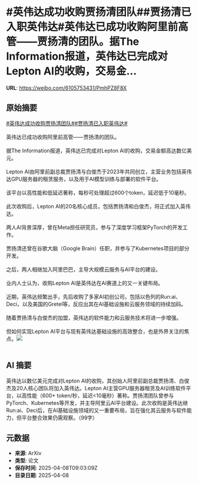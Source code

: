# #英伟达成功收购贾扬清团队##贾扬清已入职英伟达#英伟达已成功收购阿里前高管——贾扬清的团队。据The Information报道，英伟达已完成对Lepton AI的收购，交易金...

**URL**: https://weibo.com/6105753431/PmhPZ8F8X

## 原始摘要

<a href="https://m.weibo.cn/search?containerid=231522type%3D1%26t%3D10%26q%3D%23%E8%8B%B1%E4%BC%9F%E8%BE%BE%E6%88%90%E5%8A%9F%E6%94%B6%E8%B4%AD%E8%B4%BE%E6%89%AC%E6%B8%85%E5%9B%A2%E9%98%9F%23&amp;extparam=%23%E8%8B%B1%E4%BC%9F%E8%BE%BE%E6%88%90%E5%8A%9F%E6%94%B6%E8%B4%AD%E8%B4%BE%E6%89%AC%E6%B8%85%E5%9B%A2%E9%98%9F%23" data-hide=""><span class="surl-text">#英伟达成功收购贾扬清团队#</span></a><a href="https://m.weibo.cn/search?containerid=231522type%3D1%26t%3D10%26q%3D%23%E8%B4%BE%E6%89%AC%E6%B8%85%E5%B7%B2%E5%85%A5%E8%81%8C%E8%8B%B1%E4%BC%9F%E8%BE%BE%23&amp;extparam=%23%E8%B4%BE%E6%89%AC%E6%B8%85%E5%B7%B2%E5%85%A5%E8%81%8C%E8%8B%B1%E4%BC%9F%E8%BE%BE%23" data-hide=""><span class="surl-text">#贾扬清已入职英伟达#</span></a><br><br>英伟达已成功收购阿里前高管——贾扬清的团队。<br><br>据The Information报道，英伟达已完成对Lepton AI的收购，交易金额高达数亿美元。<br><br>Lepton AI由阿里前副总裁贾扬清与白俊杰于2023年共同创立，主营业务包括英伟达GPU服务器的租赁服务，以及用于AI模型训练与部署的软件平台。<br><br>该平台以高性能和低延迟著称，每秒可处理超过600个token，延迟低于10毫秒。<br><br>此次收购后，Lepton AI的20名核心成员，包括贾扬清和白俊杰，将正式加入英伟达。<br><br>两人AI背景深厚，曾在Meta担任研究员，参与了深度学习框架PyTorch的开发工作。<br><br>贾扬清还曾在谷歌大脑（Google Brain）任职，并参与了Kubernetes项目的部分开发。<br><br>之后，两人相继加入阿里巴巴，主导大规模云服务与AI平台的建设。<br><br>业内人士认为，收购Lepton AI是英伟达在AI赛道上的又一关键布局。<br><br>近期，英伟达频繁出手，先后收购了多家AI初创公司，包括以色列的Run:ai、Deci，以及美国的Gretel等，反应出其在AI基础设施和云服务领域的持续加码。<br><br>随着贾扬清与白俊杰的加盟，英伟达的软件能力和云服务技术将进一步增强。<br><br>但如何实现Lepton AI平台与现有英伟达基础设施的高效整合，也是外界关注的焦点。<img style="" src="https://tvax4.sinaimg.cn/large/006Fd7o3gy1i098iwdtdfj30ew0ewwj7.jpg" referrerpolicy="no-referrer"><br><br>

## AI 摘要

英伟达以数亿美元完成对Lepton AI的收购，其创始人阿里前副总裁贾扬清、白俊杰及20人核心团队将加入英伟达。Lepton AI主营GPU服务器租赁及AI训练软件平台，以高性能（600+ token/秒，延迟<10毫秒）著称。贾扬清团队曾参与PyTorch、Kubernetes等开发，并主导阿里云AI平台建设。此次收购是英伟达继Run:ai、Deci后，在AI基础设施领域的又一重要布局，旨在强化其云服务与软件能力，但平台整合效果仍需观察。（99字）

## 元数据

- **来源**: ArXiv
- **类型**: 论文
- **保存时间**: 2025-04-08T09:03:09Z
- **目录日期**: 2025-04-08
